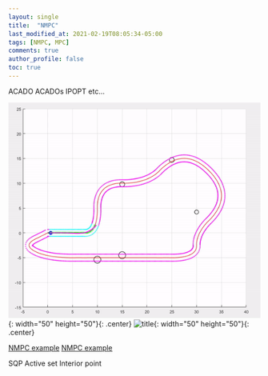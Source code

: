 ```yaml
---
layout: single
title:  "NMPC"
last_modified_at: 2021-02-19T08:05:34-05:00
tags: [NMPC, MPC]
comments: true
author_profile: false
toc: true
---
```


ACADO
ACADOs
IPOPT
etc...


![title](/fig/result_gif.gif){: width="50" height="50"}{: .center}
![title]("https://github.com/lee-ck/Inverted-pendulum-on-a-cart-control---MPC-LQR-PID/blob/main/MPC_Invert.gif"){: width="50" height="50"}{: .center}



[NMPC example](https://github.com/lee-ck/Model-Predictive-Control)
[NMPC example](https://github.com/lee-ck/Inverted-pendulum-on-a-cart-control---MPC-LQR-PID)

SQP
Active set
Interior point